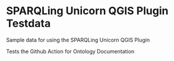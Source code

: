 # SPARQLing Unicorn QGIS Plugin Testdata

Sample data for using the SPARQLing Unicorn QGIS Plugin 
 
Tests the Github Action for Ontology Documentation 
 
